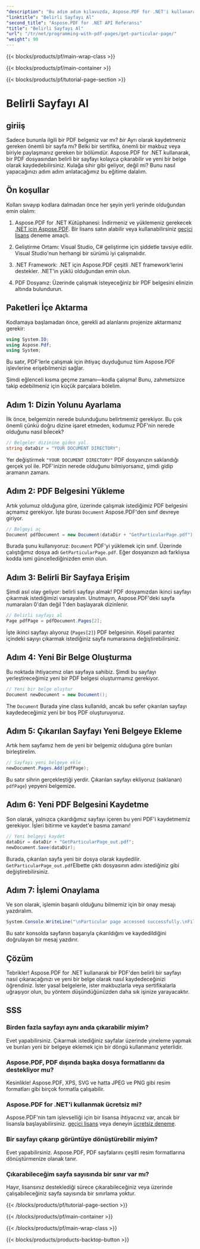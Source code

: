 ```yaml
---
"description": "Bu adım adım kılavuzda, Aspose.PDF for .NET'i kullanarak PDF'den belirli bir sayfayı nasıl çıkaracağınızı ve yeni bir belge olarak nasıl kaydedeceğinizi öğrenin."
"linktitle": "Belirli Sayfayı Al"
"second_title": "Aspose.PDF for .NET API Referansı"
"title": "Belirli Sayfayı Al"
"url": "/tr/net/programming-with-pdf-pages/get-particular-page/"
"weight": 90
---
```


{{< blocks/products/pf/main-wrap-class >}}

{{< blocks/products/pf/main-container >}}

{{< blocks/products/pf/tutorial-page-section >}}

# Belirli Sayfayı Al

## giriiş

Sadece bununla ilgili bir PDF belgeniz var mı? *bir* Ayrı olarak kaydetmeniz gereken önemli bir sayfa mı? Belki bir sertifika, önemli bir makbuz veya biriyle paylaşmanız gereken bir bölümdür. Aspose.PDF for .NET kullanarak, bir PDF dosyasından belirli bir sayfayı kolayca çıkarabilir ve yeni bir belge olarak kaydedebilirsiniz. Kulağa sihir gibi geliyor, değil mi? Bunu nasıl yapacağınızı adım adım anlatacağımız bu eğitime dalalım.

## Ön koşullar

Kolları sıvayıp kodlara dalmadan önce her şeyin yerli yerinde olduğundan emin olalım:

1. Aspose.PDF for .NET Kütüphanesi: İndirmeniz ve yüklemeniz gerekecek [.NET için Aspose.PDF](https://releases.aspose.com/pdf/net/). Bir lisans satın alabilir veya kullanabilirsiniz [geçici lisans](https://purchase.aspose.com/temporary-license/) deneme amaçlı.
   
2. Geliştirme Ortamı: Visual Studio, C# geliştirme için şiddetle tavsiye edilir. Visual Studio'nun herhangi bir sürümü iyi çalışmalıdır.

3. .NET Framework: .NET için Aspose.PDF çeşitli .NET framework'lerini destekler. .NET'in yüklü olduğundan emin olun.

4. PDF Dosyanız: Üzerinde çalışmak isteyeceğiniz bir PDF belgesini elinizin altında bulundurun.

## Paketleri İçe Aktarma

Kodlamaya başlamadan önce, gerekli ad alanlarını projenize aktarmanız gerekir:

```csharp
using System.IO;
using Aspose.Pdf;
using System;
```

Bu satır, PDF'lerle çalışmak için ihtiyaç duyduğunuz tüm Aspose.PDF işlevlerine erişebilmenizi sağlar.

Şimdi eğlenceli kısma geçme zamanı—kodla çalışma! Bunu, zahmetsizce takip edebilmeniz için küçük parçalara bölelim.

## Adım 1: Dizin Yolunu Ayarlama

İlk önce, belgemizin nerede bulunduğunu belirtmemiz gerekiyor. Bu çok önemli çünkü doğru dizine işaret etmeden, kodumuz PDF'nin nerede olduğunu nasıl bilecek?

```csharp
// Belgeler dizinine giden yol.
string dataDir = "YOUR DOCUMENT DIRECTORY";
```

Yer değiştirmek `"YOUR DOCUMENT DIRECTORY"` PDF dosyanızın saklandığı gerçek yol ile. PDF'inizin nerede olduğunu bilmiyorsanız, şimdi gidip aramanın zamanı.

## Adım 2: PDF Belgesini Yükleme

Artık yolumuz olduğuna göre, üzerinde çalışmak istediğimiz PDF belgesini açmamız gerekiyor. İşte burası `Document` Aspose.PDF'den sınıf devreye giriyor.

```csharp
// Belgeyi aç
Document pdfDocument = new Document(dataDir + "GetParticularPage.pdf");
```

Burada şunu kullanıyoruz: `Document` PDF'yi yüklemek için sınıf. Üzerinde çalıştığımız dosya adı `GetParticularPage.pdf`. Eğer dosyanızın adı farklıysa kodda ismi güncellediğinizden emin olun.

## Adım 3: Belirli Bir Sayfaya Erişim

Şimdi asıl olay geliyor: belirli sayfayı almak! PDF dosyamızdan ikinci sayfayı çıkarmak istediğimizi varsayalım. Unutmayın, Aspose.PDF'deki sayfa numaraları 0'dan değil 1'den başlayarak dizinlenir.

```csharp
// Belirli sayfayı al
Page pdfPage = pdfDocument.Pages[2];
```

İşte ikinci sayfayı alıyoruz (`Pages[2]`) PDF belgesinin. Köşeli parantez içindeki sayıyı çıkarmak istediğiniz sayfa numarasına değiştirebilirsiniz.

## Adım 4: Yeni Bir Belge Oluşturma

Bu noktada ihtiyacımız olan sayfaya sahibiz. Şimdi bu sayfayı yerleştireceğimiz yeni bir PDF belgesi oluşturmamız gerekiyor.

```csharp
// Yeni bir belge oluştur
Document newDocument = new Document();
```

The `Document` Burada yine class kullanıldı, ancak bu sefer çıkarılan sayfayı kaydedeceğimiz yeni bir boş PDF oluşturuyoruz.

## Adım 5: Çıkarılan Sayfayı Yeni Belgeye Ekleme

Artık hem sayfamız hem de yeni bir belgemiz olduğuna göre bunları birleştirelim.

```csharp
// Sayfayı yeni belgeye ekle
newDocument.Pages.Add(pdfPage);
```

Bu satır sihrin gerçekleştiği yerdir. Çıkarılan sayfayı ekliyoruz (saklanan) `pdfPage`) yepyeni belgemize.

## Adım 6: Yeni PDF Belgesini Kaydetme

Son olarak, yalnızca çıkardığımız sayfayı içeren bu yeni PDF'i kaydetmemiz gerekiyor. İşleri bitirme ve kaydet'e basma zamanı!

```csharp
// Yeni belgeyi kaydet
dataDir = dataDir + "GetParticularPage_out.pdf";
newDocument.Save(dataDir);
```

Burada, çıkarılan sayfa yeni bir dosya olarak kaydedilir. `GetParticularPage_out.pdf`Elbette çıktı dosyasının adını istediğiniz gibi değiştirebilirsiniz. 

## Adım 7: İşlemi Onaylama

Ve son olarak, işlemin başarılı olduğunu bilmemiz için bir onay mesajı yazdıralım.

```csharp
System.Console.WriteLine("\nParticular page accessed successfully.\nFile saved at " + dataDir);
```

Bu satır konsolda sayfanın başarıyla çıkarıldığını ve kaydedildiğini doğrulayan bir mesaj yazdırır.

## Çözüm

Tebrikler! Aspose.PDF for .NET kullanarak bir PDF'den belirli bir sayfayı nasıl çıkaracağınızı ve yeni bir belge olarak nasıl kaydedeceğinizi öğrendiniz. İster yasal belgelerle, ister makbuzlarla veya sertifikalarla uğraşıyor olun, bu yöntem düşündüğünüzden daha sık işinize yarayacaktır.

## SSS

### Birden fazla sayfayı aynı anda çıkarabilir miyim?  
Evet yapabilirsiniz. Çıkarmak istediğiniz sayfalar üzerinde yineleme yapmak ve bunları yeni bir belgeye eklemek için bir döngü kullanmanız yeterlidir.

### Aspose.PDF, PDF dışında başka dosya formatlarını da destekliyor mu?  
Kesinlikle! Aspose.PDF, XPS, SVG ve hatta JPEG ve PNG gibi resim formatları gibi birçok formatla çalışabilir.

### Aspose.PDF for .NET'i kullanmak ücretsiz mi?  
Aspose.PDF'nin tam işlevselliği için bir lisansa ihtiyacınız var, ancak bir lisansla başlayabilirsiniz. [geçici lisans](https://purchase.aspose.com/temporary-license/) veya deneyin [ücretsiz deneme](https://releases.aspose.com/).

### Bir sayfayı çıkarıp görüntüye dönüştürebilir miyim?  
Evet yapabilirsiniz. Aspose.PDF, PDF sayfalarını çeşitli resim formatlarına dönüştürmenize olanak tanır.

### Çıkarabileceğim sayfa sayısında bir sınır var mı?  
Hayır, lisansınız desteklediği sürece çıkarabileceğiniz veya üzerinde çalışabileceğiniz sayfa sayısında bir sınırlama yoktur.

{{< /blocks/products/pf/tutorial-page-section >}}

{{< /blocks/products/pf/main-container >}}

{{< /blocks/products/pf/main-wrap-class >}}

{{< blocks/products/products-backtop-button >}}